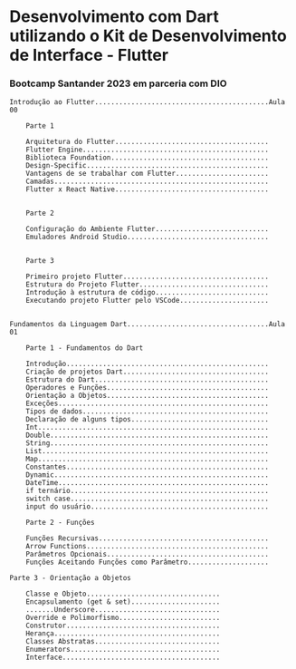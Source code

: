 # Desenvolvimento com Dart utilizando o Kit de Desenvolvimento de Interface - Flutter
### Bootcamp Santander 2023 em parceria com DIO




    Introdução ao Flutter...........................................Aula 00

        Parte 1

        Arquitetura do Flutter......................................
        Flutter Engine..............................................
        Biblioteca Foundation.......................................
        Design-Specific.............................................
        Vantagens de se trabalhar com Flutter.......................
        Camadas.....................................................
        Flutter x React Native......................................


        Parte 2

        Configuração do Ambiente Flutter............................
        Emuladores Android Studio...................................


        Parte 3

        Primeiro projeto Flutter....................................
        Estrutura do Projeto Flutter................................
        Introdução à estrutura de código............................
        Executando projeto Flutter pelo VSCode......................


    Fundamentos da Linguagem Dart...................................Aula 01

        Parte 1 - Fundamentos do Dart

        Introdução..................................................
        Criação de projetos Dart....................................
        Estrutura do Dart...........................................
        Operadores e Funções........................................
        Orientação a Objetos........................................
        Exceções....................................................
        Tipos de dados..............................................
        Declaração de alguns tipos..................................
        Int.........................................................
        Double......................................................
        String......................................................
        List........................................................
        Map.........................................................
        Constantes..................................................
        Dynamic.....................................................
        DateTime....................................................
        if ternário.................................................
        switch case.................................................
        input do usuário............................................

        Parte 2 - Funções

        Funções Recursivas..........................................
        Arrow Functions.............................................
        Parâmetros Opcionais........................................
        Funções Aceitando Funções como Parâmetro....................

    Parte 3 - Orientação a Objetos

        Classe e Objeto.................................
        Encapsulamento (get & set)......................
        .......Underscore...............................
        Override e Polimorfismo.........................
        Construtor......................................
        Herança.........................................
        Classes Abstratas...............................
        Enumerators.....................................
        Interface.......................................